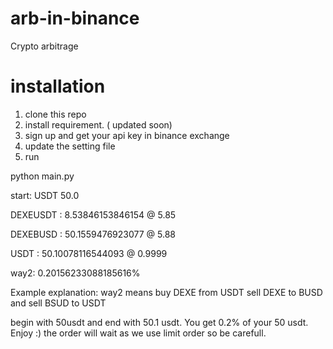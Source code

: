 # arb-in-binance
Crypto arbitrage

# installation
1. clone this repo
2. install requirement. ( updated soon)
3. sign up and get your api key in binance exchange
4. update the setting file
5. run

python main.py

start: USDT 50.0

DEXEUSDT : 8.53846153846154 @ 5.85

DEXEBUSD  : 50.1559476923077 @ 5.88

USDT  : 50.10078116544093 @ 0.9999

way2: 0.20156233088185616%


Example explanation:
way2 means 
buy DEXE from USDT
sell DEXE to BUSD 
and sell BSUD to USDT 

begin with 50usdt and end with 50.1 usdt. You get 0.2% of your 50 usdt. Enjoy :)
the order will wait as we use limit order so be carefull.